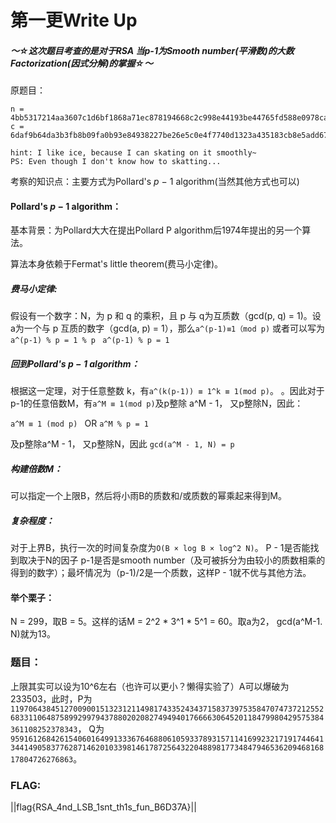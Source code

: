 # 第一更Write Up

##### ～☆这次题目考查的是对于RSA 当p-1为Smooth number(平滑数)的大数Factorization(因式分解)的掌握☆～

原题目：
```
n = 4bb5317214aa3607c1d6bf1868a71ec878194668c2c998e44193be44765fd588e0978ca23309d0edabb2ee9cd815f7d759abc0a9b13427e6081a565ed1818a16a9aa8b90a6f015bf994e5311f4a79bee90aacc94ef74b8b52c1376c5e57c66faeb4bfab99c6222338bd0483aa93614b0285584af051b0adc42377a49bc817ba0
c = 6daf9b64da3b3fb8b09fa0b93e84938227be26e5c0e4f7740d1323a435183cb8e5add670c0e8c60e268a604093b92a0aa2335aa7a59a6a995215601bad43558a8fb647d9ea24f95d6c67ba7112c7ac6e946e2b9c62440f1e437713afcd46f93d8253837608a545c92435067f999f5f79c8be08177d5b6ff55304101c8a333174

hint: I like ice, because I can skating on it smoothly~
PS: Even though I don't know how to skatting...
```

考察的知识点：主要方式为Pollard's *p* − 1 algorithm(当然其他方式也可以)

#### Pollard's *p* − 1 algorithm：

基本背景：为Pollard大大在提出Pollard P algorithm后1974年提出的另一个算法。

算法本身依赖于Fermat's little theorem(费马小定律)。

##### 费马小定律:

假设有一个数字：N，为 p 和 q 的乘积，且 p 与 q为互质数（gcd(p, q) = 1)。设a为一个与 p 互质的数字（gcd(a, p) = 1），那么```a^(p-1)≡1（mod p)``` 或者可以写为```a^(p-1) % p = 1 % p ``` ```a^(p-1) % p = 1 ```

##### 回到Pollard's *p* − 1 algorithm：

根据这一定理，对于任意整数 k，有```a^(k(p-1)) ≡ 1^k ≡ 1(mod p)```。 。因此对于 p-1的任意倍数M，有```a^M ≡ 1(mod p)```及p整除 a^M - 1， 又p整除N，因此：

```a^M ≡ 1 (mod p) ``` OR ```a^M % p = 1 ```

及p整除a^M - 1， 又p整除N，因此 ```gcd(a^M - 1, N) = p```

##### 构建倍数M：

可以指定一个上限B，然后将小雨B的质数和/或质数的幂乘起来得到M。

##### 复杂程度：

对于上界B，执行一次的时间复杂度为```O(B × log B × log^2 N)```。 P - 1是否能找到取决于N的因子 p-1是否是smooth number（及可被拆分为由较小的质数相乘的得到的数字）；最坏情况为（p-1)/2是一个质数，这样P - 1就不优与其他方法。

#### 举个栗子：

N = 299，取B = 5。这样的话M = 2^2 * 3^1 * 5^1 = 60。取a为2， gcd(a^M-1. N)就为13。

### 题目：

上限其实可以设为10^6左右（也许可以更小？懒得实验了）A可以爆破为233503，此时，P为```11970643845127009001513231211498174335243437158373975358470747372125526833110648758992997943788020208274949401766663064520118479980429575384361108252378343```， Q为```9591612684261540601649913336764688061059337893157114169923217191744641344149058377628714620103398146178725643220488981773484794653620946816817804726276863```。

### FLAG:

||flag{RSA_4nd_LSB_1snt_th1s_fun_B6D37A}||
